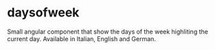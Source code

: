 # daysofweek

Small angular component that show the days of the week highliting the current day.
Available in Italian, English and German.
